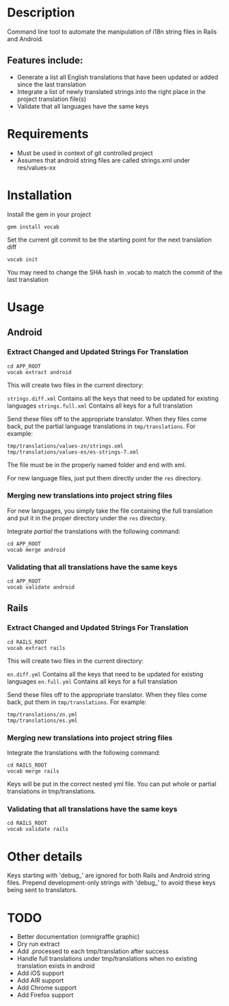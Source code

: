 # Description

Command line tool to automate the manipulation of i18n string files in Rails and Android.

## Features include:

  * Generate a list all English translations that have been updated or added since the last translation
  * Integrate a list of newly translated strings into the right place in the project translation file(s)
  * Validate that all languages have the same keys

# Requirements

  * Must be used in context of git controlled project
  * Assumes that android string files are called strings.xml under res/values-xx

# Installation

Install the gem in your project

    gem install vocab

Set the current git commit to be the starting point for the next translation diff

    vocab init

You may need to change the SHA hash in .vocab to match the commit of the last translation

# Usage

## Android

### Extract Changed and Updated Strings For Translation

    cd APP_ROOT
    vocab extract android

This will create two files in the current directory:

`strings.diff.xml` Contains all the keys that need to be updated for existing languages
`strings.full.xml` Contains all keys for a full translation

Send these files off to the appropriate translator.  When they files come back,
put the partial language translations in `tmp/translations`.  For example:

    tmp/translations/values-zn/strings.xml
    tmp/translations/values-es/es-strings-7.xml

The file must be in the properly named folder and end with xml.

For new language files, just put them directly under the `res` directory.

### Merging new translations into project string files

For new languages, you simply take the file containing the full translation and put
it in the proper directory under the `res` directory.

Integrate _partial_ the translations with the following command:

    cd APP_ROOT
    vocab merge android

### Validating that all translations have the same keys

    cd APP_ROOT
    vocab validate android

## Rails

### Extract Changed and Updated Strings For Translation

    cd RAILS_ROOT
    vocab extract rails

This will create two files in the current directory:

`en.diff.yml` Contains all the keys that need to be updated for existing languages
`en.full.yml` Contains all keys for a full translation

Send these files off to the appropriate translator.  When they files come back,
put them in `tmp/translations`.  For example:

    tmp/translations/zn.yml
    tmp/translations/es.yml

### Merging new translations into project string files

Integrate the translations with the following command:

    cd RAILS_ROOT
    vocab merge rails

 Keys will be put in the correct nested yml file.  You can put whole or partial translations
 in tmp/translations.

### Validating that all translations have the same keys

    cd RAILS_ROOT
    vocab validate rails

# Other details

Keys starting with 'debug_' are ignored for both Rails and Android string files.  Prepend development-only strings
with 'debug_' to avoid these keys being sent to translators.

# TODO

  * Better documentation (omnigraffle graphic)
  * Dry run extract
  * Add .processed to each tmp/translation after success
  * Handle full translations under tmp/translations when no existing translation exists in android
  * Add iOS support
  * Add AIR support
  * Add Chrome support
  * Add Firefox support
  